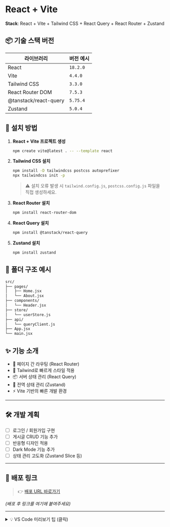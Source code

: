 # React + Vite

<!-- 주석
    미리보기 : Ctrl+Shift+V
-->

 **Stack**: React + Vite + Tailwind CSS + React Query + React Router + Zustand

 ## 📦 기술 스택 버전

| 라이브러리            | 버전 예시         |
|------------------------|-------------------|
| React                 | `18.2.0`            |
| Vite                  | `4.4.0`             |
| Tailwind CSS          | `3.3.0`             |
| React Router DOM      | `7.5.3`             |
| @tanstack/react-query | `5.75.4`             |
| Zustand               | `5.0.4`             |

## 🚀 설치 방법
1. **React + Vite 프로젝트 생성**
    ```bash
    npm create vite@latest . -- --template react
    ```

2. **Tailwind CSS 설치**
    ```bash
    npm install -D tailwindcss postcss autoprefixer
    npx tailwindcss init -p
    ```
    > ⚠️ 설치 오류 발생 시 `tailwind.config.js`, `postcss.config.js` 파일을 직접 생성하세요.

3. **React Router 설치**
    ```bash
    npm install react-router-dom
    ```

4. **React Query 설치**
    ```bash
    npm install @tanstack/react-query
    ```

5. **Zustand 설치**
    ```bash
    npm install zustand
    ```

## 📁 폴더 구조 예시
```bash
src/
├── pages/
│   ├── Home.jsx
│   └── About.jsx
├── components/
│   └── Header.jsx
├── store/
│   └── userStore.js
├── api/
│   └── queryClient.js
├── App.jsx
└── main.jsx
```

 ## ✨ 기능 소개

- 🔗 페이지 간 라우팅 (React Router)
- 🎨 Tailwind로 빠르게 스타일 적용
- 📦 서버 상태 관리 (React Query)
- 🧠 전역 상태 관리 (Zustand)
- ⚡ Vite 기반의 빠른 개발 환경

---

## 🛠 개발 계획

- [ ] 로그인 / 회원가입 구현
- [ ] 게시글 CRUD 기능 추가
- [ ] 반응형 디자인 적용
- [ ] Dark Mode 기능 추가
- [ ] 상태 관리 고도화 (Zustand Slice 등)

---

## 🔗 배포 링크

> 👉 [배포 URL 바로가기](https://your-deploy-link.com)

_(배포 후 링크를 여기에 붙여주세요)_

---

<details>
  <summary>💡 VS Code 미리보기 팁 (클릭)</summary>

  Markdown 파일은 `Ctrl + Shift + V` 단축키로 미리보기를 볼 수 있어요!
</details>